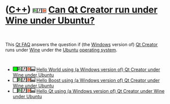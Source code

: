 



 

 

 

 

 

([C++](Cpp.md)) ![Qt Creator](PicQtCreator.png)![Wine](PicWine.png)![Ubuntu](PicUbuntu.png) [Can Qt Creator run under Wine under Ubuntu?](CppQtCreatorWineUbuntu.md)
======================================================================================================================================================================

 

This [Qt FAQ](CppQtFaq.md) answers the question if (the
[Windows](CppWindows.md) version of) [Qt Creator](CppQtCreator.md)
runs under [Wine](CppWine.md) under the [Ubuntu](CppUbuntu.md)
[operating system](CppOs.md).

 

-   ![OKAY](PicGreen.png)![Qt
    Creator](PicQtCreator.png)![Wine](PicWine.png)![Ubuntu](PicUbuntu.png)![Desktop](PicDesktop.png)
    [Hello World using (a Windows version of) Qt Creator under Wine
    under Ubuntu](CppHelloWorldQtCreatorWineUbuntu.md)
-   ![TODO](PicTransparent.png)![Qt
    Creator](PicQtCreator.png)![Wine](PicWine.png)![Ubuntu](PicUbuntu.png)![Desktop](PicDesktop.png)
    [Hello Boost using (a Windows version of) Qt Creator under Wine
    under Ubuntu](CppHelloBoostQtCreatorWineUbuntu.md)
-   ![TODO](PicTransparent.png)![Qt
    Creator](PicQtCreator.png)![Wine](PicWine.png)![Ubuntu](PicUbuntu.png)![Desktop](PicDesktop.png)
    [Hello Qt using (a Windows version of) Qt Creator under Wine under
    Ubuntu](CppHelloQtQtCreatorWineUbuntu.md)

 

 

 

 

 





 




